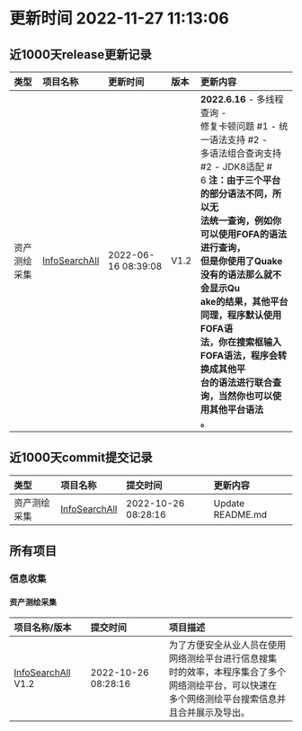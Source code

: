 # 更新时间 2022-11-27 11:13:06

## 近1000天release更新记录
| 类型| 项目名称 | 更新时间 | 版本 | 更新内容 |
| :---- | :---- | :---- | :---- | :---- |
| 资产测绘采集 | [InfoSearchAll](https://github.com/ExpLangcn/InfoSearchAll) | 2022-06-16 08:39:08 | V1.2 | **2022.6.16**  - 多线程查询 - <br>修复卡顿问题 #1  - 统一语法支持 #2  -<br> 多语法组合查询支持 #2  - JDK8适配 #<br>6   **注：由于三个平台的部分语法不同，所以无<br>法统一查询，例如你可以使用FOFA的语法进行查询，<br>但是你使用了Quake没有的语法那么就不会显示Qu<br>ake的结果，其他平台同理，程序默认使用FOFA语<br>法，你在搜索框输入FOFA语法，程序会转换成其他平<br>台的语法进行联合查询，当然你也可以使用其他平台语法<br>。** |

## 近1000天commit提交记录
| 类型| 项目名称 | 提交时间 | 更新内容 |
| :---- | :---- | :---- | :---- |
| 资产测绘采集 | [InfoSearchAll](https://github.com/ExpLangcn/InfoSearchAll) | 2022-10-26 08:28:16 | Update README.md |
## 所有项目
### 信息收集
#### 资产测绘采集
| 项目名称/版本| 提交时间 | 项目描述 |
| :---- | :---- | :---- |
| [InfoSearchAll](https://github.com/ExpLangcn/InfoSearchAll) V1.2 | 2022-10-26 08:28:16 | 为了方便安全从业人员在使用网络测绘平台进行信息搜集<br>时的效率，本程序集合了多个网络测绘平台，可以快速在<br>多个网络测绘平台搜索信息并且合并展示及导出。 |
